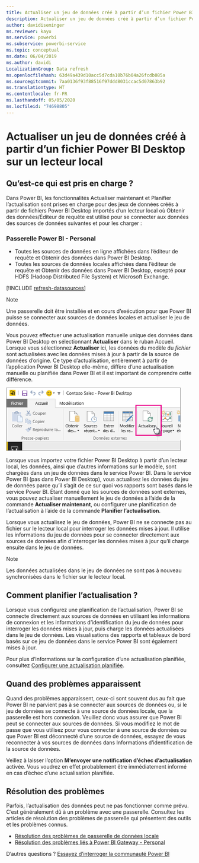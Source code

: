 ```yaml
---
title: Actualiser un jeu de données créé à partir d’un fichier Power BI Desktop - local
description: Actualiser un jeu de données créé à partir d’un fichier Power BI Desktop sur un lecteur local
author: davidiseminger
ms.reviewer: kayu
ms.service: powerbi
ms.subservice: powerbi-service
ms.topic: conceptual
ms.date: 06/04/2019
ms.author: davidi
LocalizationGroup: Data refresh
ms.openlocfilehash: 63d49a439d10acc5d7cda10b76b04a26fcdb085a
ms.sourcegitcommit: 7aa0136f93f88516f97ddd8031ccac5d07863b92
ms.translationtype: HT
ms.contentlocale: fr-FR
ms.lasthandoff: 05/05/2020
ms.locfileid: "74698805"
---
```

# <a name="refresh-a-dataset-created-from-a-power-bi-desktop-file-on-a-local-drive"></a>Actualiser un jeu de données créé à partir d’un fichier Power BI Desktop sur un lecteur local

## <a name="whats-supported"></a>Qu’est-ce qui est pris en charge ?

Dans Power BI, les fonctionnalités Actualiser maintenant et Planifier l’actualisation sont prises en charge pour des jeux de données créés à partir de fichiers Power BI Desktop importés d’un lecteur local où Obtenir des données/Éditeur de requête est utilisé pour se connecter aux données des sources de données suivantes et pour les charger :

### <a name="power-bi-gateway---personal"></a>Passerelle Power BI - Personal

- Toutes les sources de données en ligne affichées dans l’éditeur de requête et Obtenir des données dans Power BI Desktop.
- Toutes les sources de données locales affichées dans l’éditeur de requête et Obtenir des données dans Power BI Desktop, excepté pour HDFS (Hadoop Distributed File System) et Microsoft Exchange.

<!-- Refresh Data sources-->
[!INCLUDE [refresh-datasources](./includes/refresh-datasources.md)]

> [!NOTE]
> Une passerelle doit être installée et en cours d’exécution pour que Power BI puisse se connecter aux sources de données locales et actualiser le jeu de données.
>
>

Vous pouvez effectuer une actualisation manuelle unique des données dans Power BI Desktop en sélectionnant **Actualiser** dans le ruban Accueil. Lorsque vous sélectionnez **Actualiser** ici, les données du modèle du *fichier* sont actualisées avec les données mises à jour à partir de la source de données d’origine. Ce type d’actualisation, entièrement à partir de l’application Power BI Desktop elle-même, diffère d’une actualisation manuelle ou planifiée dans Power BI et il est important de comprendre cette différence.

![Actualisation](media/refresh-desktop-file-local-drive/pbix-refresh.png)

Lorsque vous importez votre fichier Power BI Desktop à partir d’un lecteur local, les données, ainsi que d’autres informations sur le modèle, sont chargées dans un jeu de données dans le service Power BI. Dans le service Power BI (pas dans Power BI Desktop), vous actualisez les données du jeu de données parce qu’il s’agit de ce sur quoi vos rapports sont basés dans le service Power BI. Étant donné que les sources de données sont externes, vous pouvez actualiser manuellement le jeu de données à l’aide de la commande **Actualiser maintenant**, ou configurer une planification de l’actualisation à l’aide de la commande **Planifier l’actualisation**.

Lorsque vous actualisez le jeu de données, Power BI ne se connecte pas au fichier sur le lecteur local pour interroger les données mises à jour. Il utilise les informations du jeu de données pour se connecter directement aux sources de données afin d’interroger les données mises à jour qu’il charge ensuite dans le jeu de données.

> [!NOTE]
> Les données actualisées dans le jeu de données ne sont pas à nouveau synchronisées dans le fichier sur le lecteur local.
>
>

## <a name="how-do-i-schedule-refresh"></a>Comment planifier l’actualisation ?

Lorsque vous configurez une planification de l’actualisation, Power BI se connecte directement aux sources de données en utilisant les informations de connexion et les informations d’identification du jeu de données pour interroger les données mises à jour, puis charge les données actualisées dans le jeu de données. Les visualisations des rapports et tableaux de bord basés sur ce jeu de données dans le service Power BI sont également mises à jour.

Pour plus d’informations sur la configuration d’une actualisation planifiée, consultez [Configurer une actualisation planifiée](refresh-scheduled-refresh.md).

## <a name="when-things-go-wrong"></a>Quand des problèmes apparaissent

Quand des problèmes apparaissent, ceux-ci sont souvent dus au fait que Power BI ne parvient pas à se connecter aux sources de données ou, si le jeu de données se connecte à une source de données locale, que la passerelle est hors connexion. Veuillez donc vous assurer que Power BI peut se connecter aux sources de données. Si vous modifiez le mot de passe que vous utilisez pour vous connecter à une source de données ou que Power BI est déconnecté d’une source de données, essayez de vous reconnecter à vos sources de données dans Informations d’identification de la source de données.

Veillez à laisser l’option **M’envoyer une notification d’échec d’actualisation** activée. Vous voudrez en effet probablement être immédiatement informé en cas d’échec d’une actualisation planifiée.

## <a name="troubleshooting"></a>Résolution des problèmes

Parfois, l’actualisation des données peut ne pas fonctionner comme prévu. C’est généralement dû à un problème avec une passerelle. Consultez les articles de résolution des problèmes de passerelle qui présentent des outils et les problèmes connus.

- [Résolution des problèmes de passerelle de données locale](service-gateway-onprem-tshoot.md)
- [Résolution des problèmes liés à Power BI Gateway - Personal](service-admin-troubleshooting-power-bi-personal-gateway.md)

D’autres questions ? [Essayez d’interroger la communauté Power BI](https://community.powerbi.com/)

